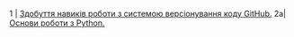 1 | [Здобуття навиків роботи з системою версіонування коду GitHub.](https://github.com/Dmytro14/DmytroMarchuk/blob/main/Lab_1/README.md)
2a| [Основи роботи з Python.](https://github.com/Dmytro14/DmytroMarchuk/tree/main/Lab_2a)

